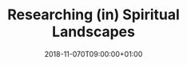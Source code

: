 ---
date: 2018-11-070T09:00:00+01:00
title: "Researching (in) Spiritual Landscapes"
publishdate: 2018-11-07
event: "Seminar for Doctoral School in the Humanities - Environmental Humanities theme"
event_url:
location: Stockholm University
address:
  street:
  city:
  region:
  postcode:
  country: United Kingdom
summary: "workshop and seminar delivered to doctoral cohort in environmental humanities at Stockholm University"
authors: ["jeremy"]
---